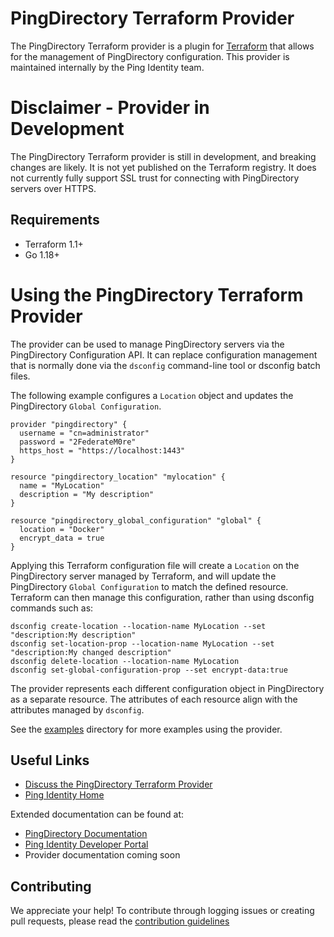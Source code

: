 # PingDirectory Terraform Provider

The PingDirectory Terraform provider is a plugin for [Terraform](https://www.terraform.io/) that allows for the management of PingDirectory configuration. This provider is maintained internally by the Ping Identity team.

# Disclaimer - Provider in Development

The PingDirectory Terraform provider is still in development, and breaking changes are likely. It is not yet published on the Terraform registry. It does not currently fully support SSL trust for connecting with PingDirectory servers over HTTPS.

## Requirements
* Terraform 1.1+
* Go 1.18+

# Using the PingDirectory Terraform Provider

The provider can be used to manage PingDirectory servers via the PingDirectory Configuration API. It can replace configuration management that is normally done via the `dsconfig` command-line tool or dsconfig batch files.

The following example configures a `Location` object and updates the PingDirectory `Global Configuration`.

```
provider "pingdirectory" {
  username = "cn=administrator"
  password = "2FederateM0re"
  https_host = "https://localhost:1443"
}

resource "pingdirectory_location" "mylocation" {
  name = "MyLocation"
  description = "My description"
}

resource "pingdirectory_global_configuration" "global" {
  location = "Docker"
  encrypt_data = true
}
```

Applying this Terraform configuration file will create a `Location` on the PingDirectory server managed by Terraform, and will update the PingDirectory `Global Configuration` to match the defined resource. Terraform can then manage this configuration, rather than using dsconfig commands such as:

```
dsconfig create-location --location-name MyLocation --set "description:My description"
dsconfig set-location-prop --location-name MyLocation --set "description:My changed description"
dsconfig delete-location --location-name MyLocation
dsconfig set-global-configuration-prop --set encrypt-data:true
```

The provider represents each different configuration object in PingDirectory as a separate resource. The attributes of each resource align with the attributes managed by `dsconfig`.

See the [examples](examples/) directory for more examples using the provider.

## Useful Links

* [Discuss the PingDirectory Terraform Provider](https://support.pingidentity.com/s/topic/0TO1W000000IF30WAG/pingdevops)
* [Ping Identity Home](https://www.pingidentity.com/en.html)

Extended documentation can be found at:
* [PingDirectory Documentation](https://docs.pingidentity.com/r/en-us/pingdirectory-92/pd_ds_landing_page)
* [Ping Identity Developer Portal](https://developer.pingidentity.com/en.html)
* Provider documentation coming soon

## Contributing

We appreciate your help! To contribute through logging issues or creating pull requests, please read the [contribution guidelines](CONTRIBUTING.md)
